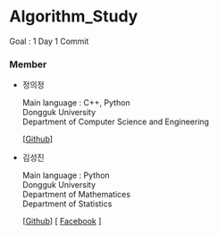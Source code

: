 # Algorithm_Study
Goal : 1 Day 1 Commit

### Member

- 정의정
  
  Main language : C++, Python<br/>
  Dongguk University<br/>
  Department of Computer Science and Engineering<br/>
  
  [[Github](https://github.com/Uijeong97)]


- 김성진
  
  Main language : Python<br/>
  Dongguk University<br/>
  Department of Mathematices<br/>
  Department of Statistics<br/>

  [[Github](https://github.com/comojin1994)] [ [Facebook](https://www.facebook.com/comojin1994) ]<br/>
